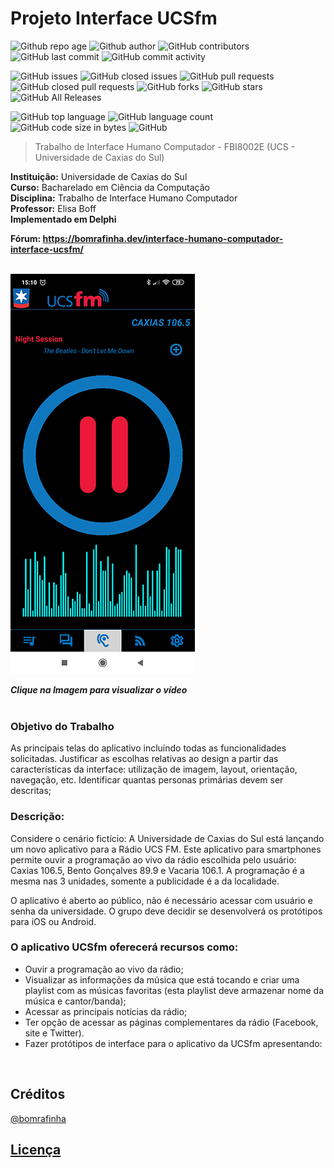 # Projeto Interface UCSfm

![Github repo age](https://img.shields.io/github/issues/detail/age/bomrafinha/MyCollegeJob-InterfaceHumanoComputador-UCSfm/1.svg?style=flat-square)
![Github author](https://img.shields.io/github/issues/detail/u/bomrafinha/MyCollegeJob-InterfaceHumanoComputador-UCSfm/1.svg?style=flat-square)
![GitHub contributors](https://img.shields.io/github/contributors/bomrafinha/MyCollegeJob-InterfaceHumanoComputador-UCSfm)
![GitHub last commit](https://img.shields.io/github/last-commit/bomrafinha/MyCollegeJob-InterfaceHumanoComputador-UCSfm)
![GitHub commit activity](https://img.shields.io/github/commit-activity/y/bomrafinha/MyCollegeJob-InterfaceHumanoComputador-UCSfm.svg?style=flat-square)

![GitHub issues](https://img.shields.io/github/issues/bomrafinha/MyCollegeJob-InterfaceHumanoComputador-UCSfm)
![GitHub closed issues](https://img.shields.io/github/issues-closed/bomrafinha/MyCollegeJob-InterfaceHumanoComputador-UCSfm)
![GitHub pull requests](https://img.shields.io/github/issues-pr/bomrafinha/MyCollegeJob-InterfaceHumanoComputador-UCSfm)
![GitHub closed pull requests](https://img.shields.io/github/issues-pr-closed/bomrafinha/MyCollegeJob-InterfaceHumanoComputador-UCSfm)
![GitHub forks](https://img.shields.io/github/forks/bomrafinha/MyCollegeJob-InterfaceHumanoComputador-UCSfm)
![GitHub stars](https://img.shields.io/github/stars/bomrafinha/MyCollegeJob-InterfaceHumanoComputador-UCSfm)
![GitHub All Releases](https://img.shields.io/github/downloads/bomrafinha/MyCollegeJob-InterfaceHumanoComputador-UCSfm/total)

![GitHub top language](https://img.shields.io/github/languages/top/bomrafinha/MyCollegeJob-InterfaceHumanoComputador-UCSfm)
![GitHub language count](https://img.shields.io/github/languages/count/bomrafinha/MyCollegeJob-InterfaceHumanoComputador-UCSfm)
![GitHub code size in bytes](https://img.shields.io/github/languages/code-size/bomrafinha/MyCollegeJob-InterfaceHumanoComputador-UCSfm)
![GitHub](https://img.shields.io/github/license/bomrafinha/MyCollegeJob-InterfaceHumanoComputador-UCSfm)

>
>Trabalho de Interface Humano Computador - FBI8002E (UCS - Universidade de Caxias do Sul)
>

**Instituição:** Universidade de Caxias do Sul</br>
**Curso:** Bacharelado em Ciência da Computação</br>
**Disciplina:** Trabalho de Interface Humano Computador</br>
**Professor:** Elisa Boff</br>
**Implementado em Delphi**

**Fórum: <a href="https://bomrafinha.dev/interface-humano-computador-interface-ucsfm/" target="_blank">https://bomrafinha.dev/interface-humano-computador-interface-ucsfm/</a>**</br></br>

[![Clique na Imagem para visualizar o vídeo](documentation/ucsfm_screen.jpg)](https://youtu.be/XT_vEKZRNjI "Clique na Imagem para visualizar o vídeo")

***Clique na Imagem para visualizar o vídeo***</br></br>

### Objetivo do Trabalho

As principais telas do aplicativo incluindo todas as funcionalidades solicitadas. Justificar as escolhas relativas ao design a partir das características da interface: utilização de imagem, layout, orientação, navegação, etc.
Identificar quantas personas primárias devem ser descritas;

### Descrição:
Considere o cenário fictício: A Universidade de Caxias do Sul está lançando um novo aplicativo para a Rádio UCS FM. Este aplicativo para smartphones permite ouvir a programação ao vivo da rádio escolhida pelo usuário: Caxias 106.5, Bento Gonçalves 89.9 e Vacaria 106.1. A programação é a mesma nas 3 unidades, somente a publicidade é a da localidade.

O aplicativo é aberto ao público, não é necessário acessar com usuário e senha da universidade. O grupo deve decidir se desenvolverá os protótipos para iOS ou Android.

### O aplicativo UCSfm oferecerá recursos como:

- Ouvir a programação ao vivo da rádio;
- Visualizar as informações da música que está tocando e criar uma playlist com as músicas favoritas (esta playlist deve armazenar nome da música e cantor/banda);
- Acessar as principais notícias da rádio;
- Ter opção de acessar as páginas complementares da rádio (Facebook, site e Twitter).
- Fazer protótipos de interface para o aplicativo da UCSfm apresentando:

<br />

## Créditos <a name="creditos"></a>
[@bomrafinha](https://github.com/bomrafinha)

## [Licença](./LICENSE) <a name="licenca"></a>